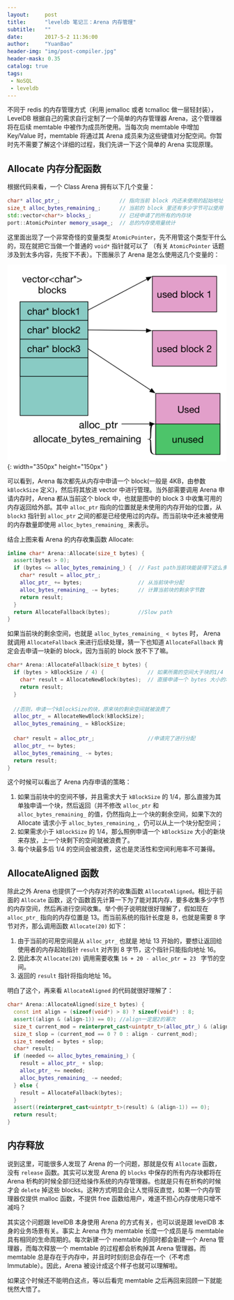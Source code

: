 ```yaml
---
layout:     post
title:      "leveldb 笔记三：Arena 内存管理"
subtitle:   ""
date:       2017-5-2 11:36:00
author:     "YuanBao"
header-img: "img/post-compiler.jpg"
header-mask: 0.35
catalog: true
tags:
 - NoSQL
 - leveldb
---
```


不同于 redis 的内存管理方式（利用 jemalloc 或者 tcmalloc 做一层轻封装），LevelDB 根据自己的需求自行定制了一个简单的内存管理器 Arena，这个管理器将在后续 memtable 中被作为成员所使用。当每次向 memtable 中增加 Key/Value 时，memtable 将通过其 Arena 成员来为这些键值对分配空间。你暂时先不需要了解这个详细的过程，我们先讲一下这个简单的 Arena 实现原理。

## Allocate 内存分配函数

根据代码来看，一个 Class Arena 拥有以下几个变量：

```c++
char* alloc_ptr_;                   // 指向当前 block 内还未使用的起始地址
size_t alloc_bytes_remaining_;      // 当前的 block 里还有多少字节可以使用
std::vector<char*> blocks_;         // 已经申请了的所有的内存块
port::AtomicPointer memory_usage_;  // 总的内存使用量统计
```

这里面出现了一个非常奇怪的变量类型 `AtomicPointer`，先不用管这个类型干什么的，现在就把它当做一个普通的 `void*` 指针就可以了 （有关 `AtomicPointer` 话题涉及到太多内容，先按下不表）。下图展示了 Arena 是怎么使用这几个变量的：

![](/img/leveldb_arena.png){: width="350px" height="150px" }

可以看到，Arena 每次都先从内存中申请一个 block(一般是 4KB，由参数 `kBlockSize` 定义)，然后将其放进 vector 中进行管理。当外部需要调用 Arena 申请内存时，Arena 都从当前这个 block 中，也就是图中的 block 3 中收集可用的内存返回给外部。其中 `alloc_ptr` 指向的位置就是未使用的内存开始的位置，从 `block3` 指针到 `alloc_ptr` 之间的都是已经使用过的内存。而当前块中还未被使用的内存数量即使用 `alloc_bytes_remaining_` 来表示。

结合上图来看 Arena 的内存收集函数 Allocate:

```c++
inline char* Arena::Allocate(size_t bytes) {
  assert(bytes > 0);
  if (bytes <= alloc_bytes_remaining_) {  // Fast path当前块能装得下这么多bytes
    char* result = alloc_ptr_;
    alloc_ptr_ += bytes;                  // 从当前块中分配
    alloc_bytes_remaining_ -= bytes;      // 计算当前块的剩余字节数
    return result;
  }
  return AllocateFallback(bytes);         //Slow path
}
```

如果当前块的剩余空间，也就是 `alloc_bytes_remaining_ < bytes` 时， Arena 就调用 `AllocateFallback` 来进行后续处理，猜一下也知道 `AllocateFallback` 肯定会去申请一块新的 block，因为当前的 block 放不下了嘛。

```c++
char* Arena::AllocateFallback(size_t bytes) {
  if (bytes > kBlockSize / 4) {              // 如果所需的空间大于块的1/4  
    char* result = AllocateNewBlock(bytes);  // 直接申请一个 bytes 大小的块
    return result;
  }

  //否则，申请一个kBlockSize的块，原来块的剩余空间就被浪费了
  alloc_ptr_ = AllocateNewBlock(kBlockSize); 
  alloc_bytes_remaining_ = kBlockSize;       

  char* result = alloc_ptr_;                 //申请完了进行分配
  alloc_ptr_ += bytes;
  alloc_bytes_remaining_ -= bytes;
  return result;
}
```
这个时候可以看出了 Arena 内存申请的策略：

1. 如果当前块中的空间不够，并且需求大于 `kBlockSize` 的 1/4，那么直接为其单独申请一个块，然后返回（并不修改 `alloc_ptr` 和 `alloc_bytes_remaining_` 的值，仍然指向上一个块的剩余空间，如果下次的 Allocate 请求小于 `alloc_bytes_remaining_`，仍可以从上一个块分配空间；
2. 如果需求小于 `kBlockSize` 的 1/4，那么照例申请一个 `kBlockSize` 大小的新块来存放，上一个块剩下的空间就被浪费了。
3. 每个块最多后 1/4 的空间会被浪费，这也是灵活性和空间利用率不可兼得。

## AllocateAligned 函数

除此之外 Arena 也提供了一个内存对齐的收集函数 `AllocateAligned`。相比于前面的 `Allocate` 函数，这个函数首先计算一下为了能对其内存，要多收集多少字节的内存空间，然后再进行空间收集。举个例子说明就很好理解了，假如现在 `alloc_ptr_` 指向的内存位置是 13。而当前系统的指针长度是 8，也就是需要 8 字节对齐，那么调用函数 `Allocate(20)` 如下：

1. 由于当前的可用空间是从 `alloc_ptr_` 也就是 地址 13 开始的，要想让返回给使用者的内存起始指针 `result` 对齐到 8 字节，这个指针只能指向地址 16。
2. 因此本次 `Allocate(20)` 调用需要收集 `16 + 20 - alloc_ptr = 23 ` 字节的空间。
3. 返回的 `result` 指针将指向地址 16。

明白了这个，再来看 `AllocateAligned` 的代码就很好理解了：

```c++
char* Arena::AllocateAligned(size_t bytes) {
  const int align = (sizeof(void*) > 8) ? sizeof(void*) : 8;
  assert((align & (align-1)) == 0); //align一定是2的幂次
  size_t current_mod = reinterpret_cast<uintptr_t>(alloc_ptr_) & (align-1);
  size_t slop = (current_mod == 0 ? 0 : align - current_mod);
  size_t needed = bytes + slop;
  char* result;
  if (needed <= alloc_bytes_remaining_) {
    result = alloc_ptr_ + slop;
    alloc_ptr_ += needed;
    alloc_bytes_remaining_ -= needed;
  } else {
    result = AllocateFallback(bytes);
  }
  assert((reinterpret_cast<uintptr_t>(result) & (align-1)) == 0);
  return result;
}
```

## 内存释放

说到这里，可能很多人发现了 Arena 的一个问题，那就是仅有 `Allocate` 函数，没有 `release` 函数。其实可以发现 Arena 的 `blocks` 中保存的所有内存块都将在 Arena 析构的时候全部归还给操作系统的内存管理器。也就是只有在析构的时候才会 `delete` 掉这些 blocks。这种方式明显会让人觉得反直觉，如果一个内存管理器仅提供 malloc 函数，不提供 free 函数给用户，难道不担心内存使用只增不减吗？

其实这个问题跟 levelDB 本身使用 Arena 的方式有关，也可以说是跟 levelDB 本身的业务场景有关。事实上 Arena 作为 memtable 长度一个成员是与 memtable 具有相同的生命周期的。每次新建一个 memtable 的同时都会新建一个 Arena 管理器，而每次释放一个 memtable 的过程都会析构掉其 Arena 管理器。而 memtable 总是存在于内存中，并且时时刻刻总会存在一个（不考虑 Immutable）。因此，Arena 被设计成这个样子也就可以理解啦。

如果这个时候还不能明白这点，等以后看完 memtable 之后再回来回顾一下就能恍然大悟了。














